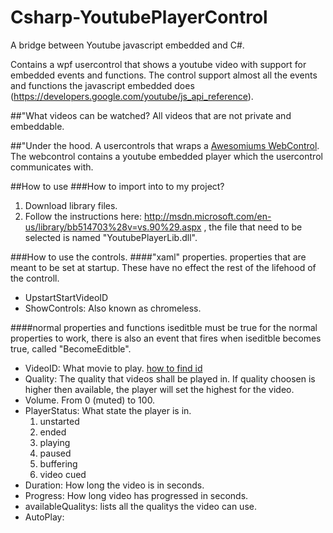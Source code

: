 Csharp-YoutubePlayerControl
===========================

A bridge between Youtube javascript embedded and C#. 

Contains a wpf usercontrol that shows a youtube video with support for embedded events and functions. The control support almost all the events and functions the javascript embedded does (https://developers.google.com/youtube/js_api_reference).

##"What videos can be watched?
All videos that are not private and embeddable. 

##"Under the hood.
A usercontrols that wraps a [Awesomiums WebControl](http://www.awesomium.com). The webcontrol contains a youtube embedded player which the usercontrol communicates with. 

##How to use
###How to import into to my project?
1. Download library files.
2. Follow the instructions here: http://msdn.microsoft.com/en-us/library/bb514703%28v=vs.90%29.aspx , the file that need to be selected is named "YoutubePlayerLib.dll".


###How to use the controls.
####"xaml" properties.
properties that are meant to be set at startup. These have no effect the rest of the lifehood of the controll.
- UpstartStartVideoID
- ShowControls: Also known as chromeless. 

####normal properties and functions
iseditble must be true for the normal properties to work, there is also an event that fires when iseditble becomes true, called "BecomeEditble".
- VideoID: What movie to play. [how to find id](https://www.youtube.com/watch?v=EKyirtVHsK0) 
- Quality: The quality that videos shall be played in.  If quality choosen is higher then available, the player will set the highest for the video.
- Volume. From 0 (muted) to 100. 
- PlayerStatus: What state the player is in. 
  1. unstarted
  2. ended
  3. playing
  4. paused
  5. buffering
  6. video cued
- Duration: How long the video is in seconds.
- Progress: How long video has progressed in seconds.
- availableQualitys: lists all the qualitys the video can use.
- AutoPlay: 
